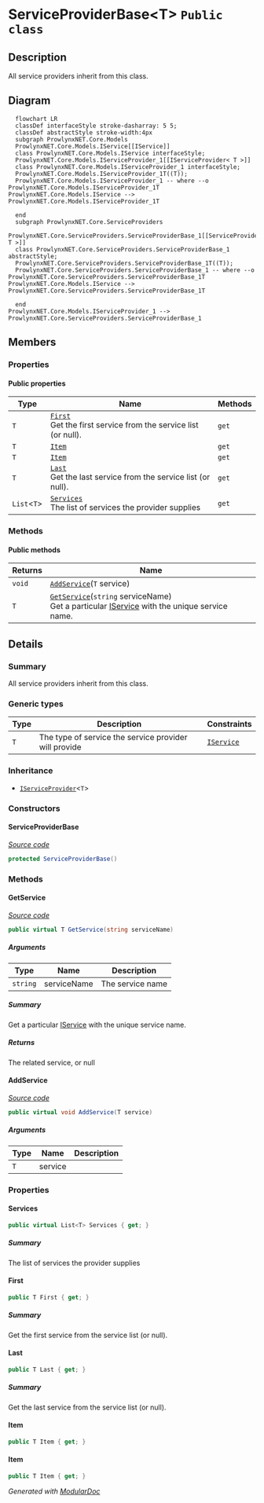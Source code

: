 # ServiceProviderBase&lt;T&gt; `Public class`

## Description
All service providers inherit from this class.

## Diagram
```mermaid
  flowchart LR
  classDef interfaceStyle stroke-dasharray: 5 5;
  classDef abstractStyle stroke-width:4px
  subgraph ProwlynxNET.Core.Models
  ProwlynxNET.Core.Models.IService[[IService]]
  class ProwlynxNET.Core.Models.IService interfaceStyle;
  ProwlynxNET.Core.Models.IServiceProvider_1[[IServiceProvider< T >]]
  class ProwlynxNET.Core.Models.IServiceProvider_1 interfaceStyle;
  ProwlynxNET.Core.Models.IServiceProvider_1T((T));
  ProwlynxNET.Core.Models.IServiceProvider_1 -- where --o ProwlynxNET.Core.Models.IServiceProvider_1T
ProwlynxNET.Core.Models.IService --> ProwlynxNET.Core.Models.IServiceProvider_1T

  end
  subgraph ProwlynxNET.Core.ServiceProviders
  ProwlynxNET.Core.ServiceProviders.ServiceProviderBase_1[[ServiceProviderBase< T >]]
  class ProwlynxNET.Core.ServiceProviders.ServiceProviderBase_1 abstractStyle;
  ProwlynxNET.Core.ServiceProviders.ServiceProviderBase_1T((T));
  ProwlynxNET.Core.ServiceProviders.ServiceProviderBase_1 -- where --o ProwlynxNET.Core.ServiceProviders.ServiceProviderBase_1T
ProwlynxNET.Core.Models.IService --> ProwlynxNET.Core.ServiceProviders.ServiceProviderBase_1T

  end
ProwlynxNET.Core.Models.IServiceProvider_1 --> ProwlynxNET.Core.ServiceProviders.ServiceProviderBase_1
```

## Members
### Properties
#### Public  properties
| Type | Name | Methods |
| --- | --- | --- |
| `T` | [`First`](#first)<br>Get the first service from the service list (or null). | `get` |
| `T` | [`Item`](#item) | `get` |
| `T` | [`Item`](#item) | `get` |
| `T` | [`Last`](#last)<br>Get the last service from the service list (or null). | `get` |
| `List`&lt;`T`&gt; | [`Services`](#services)<br>The list of services the provider supplies | `get` |

### Methods
#### Public  methods
| Returns | Name |
| --- | --- |
| `void` | [`AddService`](#addservice)(`T` service) |
| `T` | [`GetService`](#getservice)(`string` serviceName)<br>Get a particular [IService](../models/IService.md) with the unique service name. |

## Details
### Summary
All service providers inherit from this class.

### Generic types
| Type | Description | Constraints |
| --- | --- | --- |
| `T` | The type of service the service provider will provide | [`IService`](../models/IService.md) |

### Inheritance
 - [`IServiceProvider`](../models/IServiceProviderT.md)&lt;`T`&gt;

### Constructors
#### ServiceProviderBase
[*Source code*](https://github.com///blob//ProwlynxNET.Core/ServiceProviders/ServiceProviderBase.cs#L19)
```csharp
protected ServiceProviderBase()
```

### Methods
#### GetService
[*Source code*](https://github.com///blob//ProwlynxNET.Core/ServiceProviders/ServiceProviderBase.cs#L16707566)
```csharp
public virtual T GetService(string serviceName)
```
##### Arguments
| Type | Name | Description |
| --- | --- | --- |
| `string` | serviceName | The service name |

##### Summary
Get a particular [IService](../models/IService.md) with the unique service name.

##### Returns
The related service, or null

#### AddService
[*Source code*](https://github.com///blob//ProwlynxNET.Core/ServiceProviders/ServiceProviderBase.cs#L57)
```csharp
public virtual void AddService(T service)
```
##### Arguments
| Type | Name | Description |
| --- | --- | --- |
| `T` | service |   |

### Properties
#### Services
```csharp
public virtual List<T> Services { get; }
```
##### Summary
The list of services the provider supplies

#### First
```csharp
public T First { get; }
```
##### Summary
Get the first service from the service list (or null).

#### Last
```csharp
public T Last { get; }
```
##### Summary
Get the last service from the service list (or null).

#### Item
```csharp
public T Item { get; }
```

#### Item
```csharp
public T Item { get; }
```

*Generated with* [*ModularDoc*](https://github.com/hailstorm75/ModularDoc)
